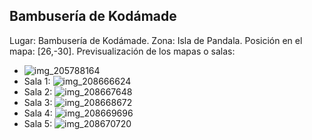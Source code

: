 ## Bambusería de Kodámade
Lugar: Bambusería de Kodámade.
Zona: Isla de Pandala.
Posición en el mapa: [26,-30].
Previsualización de los mapas o salas:
- ![img_205788164](https://media.discordapp.net/attachments/1115311447145193482/1115348066434830467/205788164.jpg)
- Sala 1: ![img_208666624](https://media.discordapp.net/attachments/1115311447145193482/1115349096467804270/208666624.jpg)
- Sala 2: ![img_208667648](https://media.discordapp.net/attachments/1115311447145193482/1115349098174873660/208667648.jpg)
- Sala 3: ![img_208668672](https://media.discordapp.net/attachments/1115311447145193482/1115349099651289148/208668672.jpg)
- Sala 4: ![img_208669696](https://media.discordapp.net/attachments/1115311447145193482/1115349101505167411/208669696.jpg)
- Sala 5: ![img_208670720](https://media.discordapp.net/attachments/1115311447145193482/1115349122854174801/208670720.jpg)